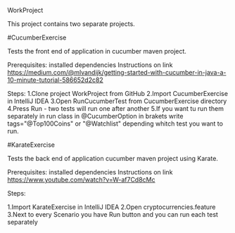 WorkProject

This project contains two separate projects.

#CucumberExercise

Tests the front end of application in cucumber maven project.

Prerequisites: installed dependencies 
Instructions on link https://medium.com/@mlvandijk/getting-started-with-cucumber-in-java-a-10-minute-tutorial-586652d2c82

Steps:
1.Clone project WorkProject from GitHub
2.Import CucumberExercise in IntelliJ IDEA 
3.Open RunCucumberTest from CucumberExercise directory
4.Press Run - two tests will run one after another
5.If you want tu run them separately in run class in @CucumberOption in brakets write tags="@Top100Coins" or "@Watchlist" depending whitch test you want to run.

#KarateExercise

Tests the back end of application cucumber maven project using Karate.

Prerequisites: installed dependencies
Instructions on link https://www.youtube.com/watch?v=W-af7Cd8cMc

Steps:

1.Import KarateExercise in IntelliJ IDEA
2.Open cryptocurrencies.feature
3.Next to every Scenario you have Run button and you can run each test separately
